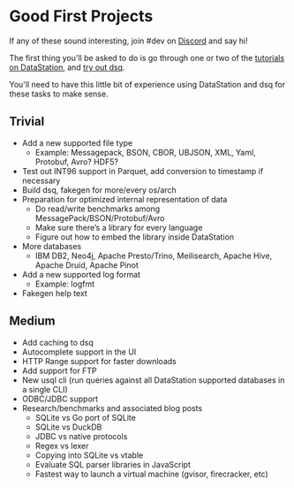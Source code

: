 # Good First Projects

If any of these sound interesting, join #dev on
[Discord](https://discord.multiprocess.io) and say hi!

The first thing you'll be asked to do is go through one or two of the
[tutorials on DataStation](https://datastation.multiprocess.io/docs/),
and [try out dsq](https://github.com/multiprocessio/dsq).

You'll need to have this little bit of experience using DataStation
and dsq for these tasks to make sense.

## Trivial

* Add a new supported file type
  * Example: Messagepack, BSON, CBOR, UBJSON, XML, Yaml, Protobuf, Avro? HDF5?
* Test out INT96 support in Parquet, add conversion to timestamp if necessary
* Build dsq, fakegen for more/every os/arch
* Preparation for optimized internal representation of data
  * Do read/write benchmarks among MessagePack/BSON/Protobuf/Avro
  * Make sure there’s a library for every language
  * Figure out how to embed the library inside DataStation
* More databases
  * IBM DB2, Neo4j, Apache Presto/Trino, Meilisearch, Apache Hive, Apache Druid, Apache Pinot
* Add a new supported log format
  * Example: logfmt
* Fakegen help text

## Medium

* Add caching to dsq
* Autocomplete support in the UI
* HTTP Range support for faster downloads
* Add support for FTP
* New usql cli (run queries against all DataStation supported databases in a single CLI)
* ODBC/JDBC support
* Research/benchmarks and associated blog posts
  * SQLite vs Go port of SQLite
  * SQLite vs DuckDB
  * JDBC vs native protocols
  * Regex vs lexer
  * Copying into SQLite vs vtable
  * Evaluate SQL parser libraries in JavaScript
  * Fastest way to launch a virtual machine (gvisor, firecracker, etc)
